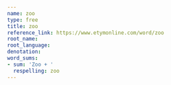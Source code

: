 ```yaml
---
name: zoo
type: free
title: zoo
reference_link: https://www.etymonline.com/word/zoo
root_name: 
root_language: 
denotation: 
word_sums:
- sum: 'Zoo + '
  respelling: zoo
---
```

